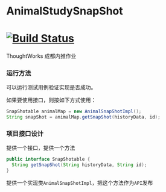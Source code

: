 # AnimalStudySnapShot
[![Build Status](https://travis-ci.org/kbyyd24/AnimalStudySnapShot.svg?branch=master)](https://travis-ci.org/kbyyd24/AnimalStudySnapShot)
===

ThoughtWorks 成都内推作业

### 运行方法

可以运行测试用例验证实现是否成功。

如果要使用接口，则按如下方式使用：
```java
SnapShotable animalMap = new AnimalSnapShotImpl();
String snapShot = animalMap.getSnapShot(historyData, id);
```

### 项目接口设计

提供一个接口，提供一个方法
```java
public interface SnapShotable {
  String getSnapShot(String historyData, String id);
}
```
提供一个实现类`AnimalSnapShotImpl`，把这个方法作为`API`发布